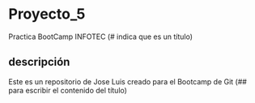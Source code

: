 # Proyecto_5
Practica BootCamp INFOTEC (# indica que es un título)
## descripción
Este es un repositorio de Jose Luis creado para el Bootcamp de Git (## para escribir el contenido del título)
